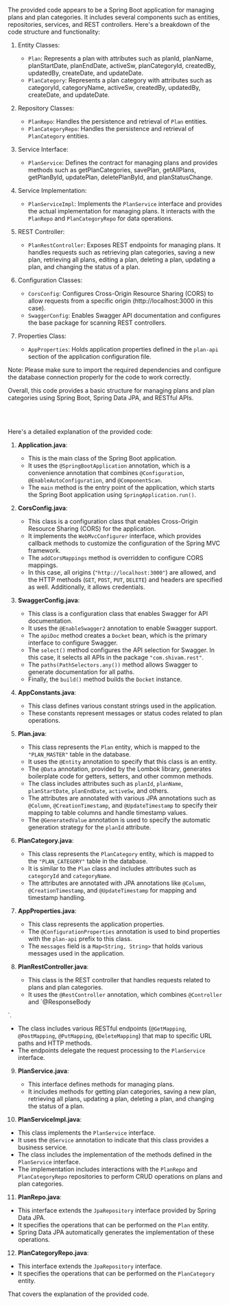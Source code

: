 The provided code appears to be a Spring Boot application for managing plans and plan categories. It includes several components such as entities, repositories, services, and REST controllers. Here's a breakdown of the code structure and functionality:

1. Entity Classes:
   - `Plan`: Represents a plan with attributes such as planId, planName, planStartDate, planEndDate, activeSw, planCategoryId, createdBy, updatedBy, createDate, and updateDate.
   - `PlanCategory`: Represents a plan category with attributes such as categoryId, categoryName, activeSw, createdBy, updatedBy, createDate, and updateDate.

2. Repository Classes:
   - `PlanRepo`: Handles the persistence and retrieval of `Plan` entities.
   - `PlanCategoryRepo`: Handles the persistence and retrieval of `PlanCategory` entities.

3. Service Interface:
   - `PlanService`: Defines the contract for managing plans and provides methods such as getPlanCategories, savePlan, getAllPlans, getPlanById, updatePlan, deletePlanById, and planStatusChange.

4. Service Implementation:
   - `PlanServiceImpl`: Implements the `PlanService` interface and provides the actual implementation for managing plans. It interacts with the `PlanRepo` and `PlanCategoryRepo` for data operations.

5. REST Controller:
   - `PlanRestController`: Exposes REST endpoints for managing plans. It handles requests such as retrieving plan categories, saving a new plan, retrieving all plans, editing a plan, deleting a plan, updating a plan, and changing the status of a plan.

6. Configuration Classes:
   - `CorsConfig`: Configures Cross-Origin Resource Sharing (CORS) to allow requests from a specific origin (http://localhost:3000 in this case).
   - `SwaggerConfig`: Enables Swagger API documentation and configures the base package for scanning REST controllers.

7. Properties Class:
   - `AppProperties`: Holds application properties defined in the `plan-api` section of the application configuration file.

Note: Please make sure to import the required dependencies and configure the database connection properly for the code to work correctly.

Overall, this code provides a basic structure for managing plans and plan categories using Spring Boot, Spring Data JPA, and RESTful APIs. 

<br/>
<br/>

Here's a detailed explanation of the provided code:

1. **Application.java**:
   - This is the main class of the Spring Boot application.
   - It uses the `@SpringBootApplication` annotation, which is a convenience annotation that combines `@Configuration`, `@EnableAutoConfiguration`, and `@ComponentScan`.
   - The `main` method is the entry point of the application, which starts the Spring Boot application using `SpringApplication.run()`.

2. **CorsConfig.java**:
   - This class is a configuration class that enables Cross-Origin Resource Sharing (CORS) for the application.
   - It implements the `WebMvcConfigurer` interface, which provides callback methods to customize the configuration of the Spring MVC framework.
   - The `addCorsMappings` method is overridden to configure CORS mappings.
   - In this case, all origins (`"http://localhost:3000"`) are allowed, and the HTTP methods (`GET`, `POST`, `PUT`, `DELETE`) and headers are specified as well. Additionally, it allows credentials.

3. **SwaggerConfig.java**:
   - This class is a configuration class that enables Swagger for API documentation.
   - It uses the `@EnableSwagger2` annotation to enable Swagger support.
   - The `apiDoc` method creates a `Docket` bean, which is the primary interface to configure Swagger.
   - The `select()` method configures the API selection for Swagger. In this case, it selects all APIs in the package `"com.shivam.rest"`.
   - The `paths(PathSelectors.any())` method allows Swagger to generate documentation for all paths.
   - Finally, the `build()` method builds the `Docket` instance.

4. **AppConstants.java**:
   - This class defines various constant strings used in the application.
   - These constants represent messages or status codes related to plan operations.

5. **Plan.java**:
   - This class represents the `Plan` entity, which is mapped to the `"PLAN_MASTER"` table in the database.
   - It uses the `@Entity` annotation to specify that this class is an entity.
   - The `@Data` annotation, provided by the Lombok library, generates boilerplate code for getters, setters, and other common methods.
   - The class includes attributes such as `planId`, `planName`, `planStartDate`, `planEndDate`, `activeSw`, and others.
   - The attributes are annotated with various JPA annotations such as `@Column`, `@CreationTimestamp`, and `@UpdateTimestamp` to specify their mapping to table columns and handle timestamp values.
   - The `@GeneratedValue` annotation is used to specify the automatic generation strategy for the `planId` attribute.

6. **PlanCategory.java**:
   - This class represents the `PlanCategory` entity, which is mapped to the `"PLAN_CATEGORY"` table in the database.
   - It is similar to the `Plan` class and includes attributes such as `categoryId` and `categoryName`.
   - The attributes are annotated with JPA annotations like `@Column`, `@CreationTimestamp`, and `@UpdateTimestamp` for mapping and timestamp handling.

7. **AppProperties.java**:
   - This class represents the application properties.
   - The `@ConfigurationProperties` annotation is used to bind properties with the `plan-api` prefix to this class.
   - The `messages` field is a `Map<String, String>` that holds various messages used in the application.

8. **PlanRestController.java**:
   - This class is the REST controller that handles requests related to plans and plan categories.
   - It uses the `@RestController` annotation, which combines `@Controller` and `@ResponseBody

`.
   - The class includes various RESTful endpoints (`@GetMapping`, `@PostMapping`, `@PutMapping`, `@DeleteMapping`) that map to specific URL paths and HTTP methods.
   - The endpoints delegate the request processing to the `PlanService` interface.

9. **PlanService.java**:
   - This interface defines methods for managing plans.
   - It includes methods for getting plan categories, saving a new plan, retrieving all plans, updating a plan, deleting a plan, and changing the status of a plan.

10. **PlanServiceImpl.java**:
   - This class implements the `PlanService` interface.
   - It uses the `@Service` annotation to indicate that this class provides a business service.
   - The class includes the implementation of the methods defined in the `PlanService` interface.
   - The implementation includes interactions with the `PlanRepo` and `PlanCategoryRepo` repositories to perform CRUD operations on plans and plan categories.

11. **PlanRepo.java**:
   - This interface extends the `JpaRepository` interface provided by Spring Data JPA.
   - It specifies the operations that can be performed on the `Plan` entity.
   - Spring Data JPA automatically generates the implementation of these operations.

12. **PlanCategoryRepo.java**:
   - This interface extends the `JpaRepository` interface.
   - It specifies the operations that can be performed on the `PlanCategory` entity.

That covers the explanation of the provided code.



